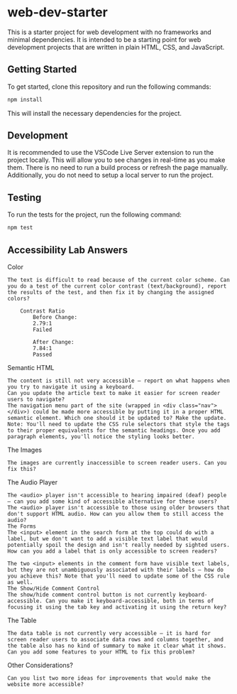 # web-dev-starter

This is a starter project for web development with no frameworks and minimal
dependencies. It is intended to be a starting point for web development projects
that are written in plain HTML, CSS, and JavaScript.

## Getting Started

To get started, clone this repository and run the following commands:

```bash
npm install
```
This will install the necessary dependencies for the project.

## Development

It is recommended to use the VSCode Live Server extension to run the project
locally. This will allow you to see changes in real-time as you make them. There
is no need to run a build process or refresh the page manually. Additionally,
you do not need to setup a local server to run the project.

## Testing

To run the tests for the project, run the following command:

```bash
npm test
```

## Accessibility Lab Answers
Color

    The text is difficult to read because of the current color scheme. Can you do a test of the current color contrast (text/background), report the results of the test, and then fix it by changing the assigned colors?

        Contrast Ratio 
            Before Change:
            2.79:1
            Failed

            After Change:
            7.84:1
            Passed

Semantic HTML

    The content is still not very accessible — report on what happens when you try to navigate it using a keyboard.
    Can you update the article text to make it easier for screen reader users to navigate?
    The navigation menu part of the site (wrapped in <div class="nav"></div>) could be made more accessible by putting it in a proper HTML semantic element. Which one should it be updated to? Make the update.
    Note: You'll need to update the CSS rule selectors that style the tags to their proper equivalents for the semantic headings. Once you add paragraph elements, you'll notice the styling looks better.

        

The Images

    The images are currently inaccessible to screen reader users. Can you fix this?

The Audio Player

    The <audio> player isn't accessible to hearing impaired (deaf) people — can you add some kind of accessible alternative for these users?
    The <audio> player isn't accessible to those using older browsers that don't support HTML audio. How can you allow them to still access the audio?
    The Forms
    The <input> element in the search form at the top could do with a label, but we don't want to add a visible text label that would potentially spoil the design and isn't really needed by sighted users. How can you add a label that is only accessible to screen readers?

    The two <input> elements in the comment form have visible text labels, but they are not unambiguously associated with their labels — how do you achieve this? Note that you'll need to update some of the CSS rule as well.
    The Show/Hide Comment Control
    The show/hide comment control button is not currently keyboard-accessible. Can you make it keyboard-accessible, both in terms of focusing it using the tab key and activating it using the return key?

The Table

    The data table is not currently very accessible — it is hard for screen reader users to associate data rows and columns together, and the table also has no kind of summary to make it clear what it shows. Can you add some features to your HTML to fix this problem?

Other Considerations?

    Can you list two more ideas for improvements that would make the website more accessible?